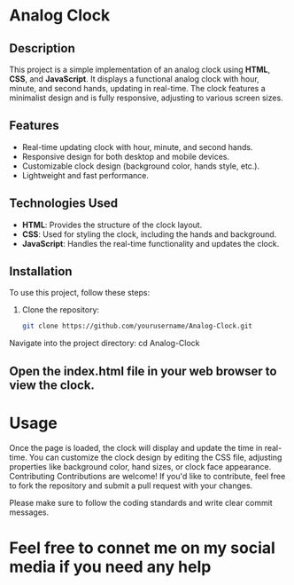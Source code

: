 # Analog Clock

## Description
This project is a simple implementation of an analog clock using **HTML**, **CSS**, and **JavaScript**. It displays a functional analog clock with hour, minute, and second hands, updating in real-time. The clock features a minimalist design and is fully responsive, adjusting to various screen sizes.

## Features
- Real-time updating clock with hour, minute, and second hands.
- Responsive design for both desktop and mobile devices.
- Customizable clock design (background color, hands style, etc.).
- Lightweight and fast performance.

## Technologies Used
- **HTML**: Provides the structure of the clock layout.
- **CSS**: Used for styling the clock, including the hands and background.
- **JavaScript**: Handles the real-time functionality and updates the clock.

## Installation

To use this project, follow these steps:

1. Clone the repository:
   ```bash
   git clone https://github.com/yourusername/Analog-Clock.git
Navigate into the project directory:
cd Analog-Clock

## Open the index.html file in your web browser to view the clock.

# Usage
Once the page is loaded, the clock will display and update the time in real-time.
You can customize the clock design by editing the CSS file, adjusting properties like background color, hand sizes, or clock face appearance.
Contributing
Contributions are welcome! If you'd like to contribute, feel free to fork the repository and submit a pull request with your changes.

Please make sure to follow the coding standards and write clear commit messages.

# Feel free to connet me on my social media if you need any help